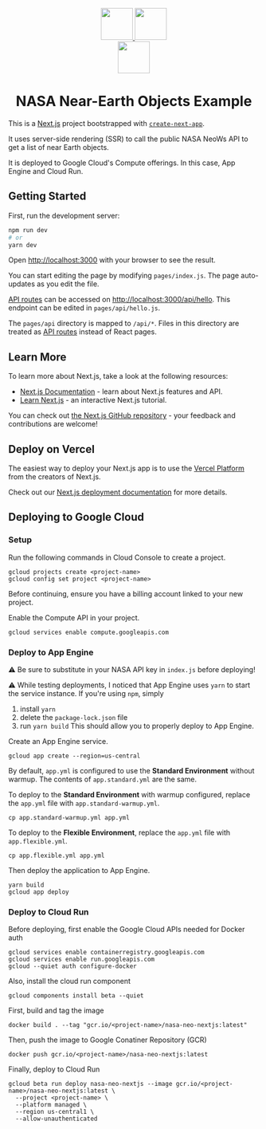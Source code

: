 
<p align="center">
  <a href="https://nextjs.org">
    <img src="https://assets.vercel.com/image/upload/v1607554385/repositories/next-js/next-logo.png" height="64">
  </a>
  <a href="https://api.nasa.gov/">
    <img src="https://www.nasa.gov/sites/all/themes/custom/nasatwo/images/nasa-logo.svg" height="64">
  </a>
  <br/>
  <a href="https://cloud.google.com/">
    <img src="https://www.gstatic.com/devrel-devsite/prod/vf0396724755d04dbab75050e6812ced8fb2ab11d424163deba5826536b4b1964/cloud/images/social-icon-google-cloud-1200-630.png" height="64">
  </a>
  <h1 align="center">NASA Near-Earth Objects Example</h1>
</p>

This is a [Next.js](https://nextjs.org/) project bootstrapped with [`create-next-app`](https://github.com/vercel/next.js/tree/canary/packages/create-next-app).

It uses server-side rendering (SSR) to call the public NASA NeoWs API to get a list of near Earth objects.

It is deployed to Google Cloud's Compute offerings. In this case, App Engine and Cloud Run.

## Getting Started

First, run the development server:

```bash
npm run dev
# or
yarn dev
```

Open [http://localhost:3000](http://localhost:3000) with your browser to see the result.

You can start editing the page by modifying `pages/index.js`. The page auto-updates as you edit the file.

[API routes](https://nextjs.org/docs/api-routes/introduction) can be accessed on [http://localhost:3000/api/hello](http://localhost:3000/api/hello). This endpoint can be edited in `pages/api/hello.js`.

The `pages/api` directory is mapped to `/api/*`. Files in this directory are treated as [API routes](https://nextjs.org/docs/api-routes/introduction) instead of React pages.

## Learn More

To learn more about Next.js, take a look at the following resources:

- [Next.js Documentation](https://nextjs.org/docs) - learn about Next.js features and API.
- [Learn Next.js](https://nextjs.org/learn) - an interactive Next.js tutorial.

You can check out [the Next.js GitHub repository](https://github.com/vercel/next.js/) - your feedback and contributions are welcome!

## Deploy on Vercel

The easiest way to deploy your Next.js app is to use the [Vercel Platform](https://vercel.com/new?utm_medium=default-template&filter=next.js&utm_source=create-next-app&utm_campaign=create-next-app-readme) from the creators of Next.js.

Check out our [Next.js deployment documentation](https://nextjs.org/docs/deployment) for more details.

## Deploying to Google Cloud

### Setup

Run the following commands in Cloud Console to create a project.

```
gcloud projects create <project-name>
gcloud config set project <project-name>
```

Before continuing, ensure you have a billing account linked to your new project.

Enable the Compute API in your project. 

```
gcloud services enable compute.googleapis.com
```

### Deploy to App Engine

⚠ Be sure to substitute in your NASA API key in `index.js` before deploying!

⚠ While testing deployments, I noticed that App Engine uses `yarn` to start the service instance. If you're using `npm`, simply 
1. install `yarn`
2. delete the `package-lock.json` file
3. run `yarn build`
This should allow you to properly deploy to App Engine.

Create an App Engine service.

```
gcloud app create --region=us-central
```

By default, `app.yml` is configured to use the __Standard Environment__ without warmup. The contents of `app.standard.yml` are the same.

To deploy to the __Standard Environment__ with warmup configured, replace the `app.yml` file with `app.standard-warmup.yml`.

```
cp app.standard-warmup.yml app.yml
```

To deploy to the __Flexible Environment__, replace the `app.yml` file with `app.flexible.yml`.

```
cp app.flexible.yml app.yml
```

Then deploy the application to App Engine.

```
yarn build
gcloud app deploy
```

### Deploy to Cloud Run

Before deploying, first enable the Google Cloud APIs needed for Docker auth

```
gcloud services enable containerregistry.googleapis.com
gcloud services enable run.googleapis.com
gcloud --quiet auth configure-docker
```

Also, install the cloud run component

```
gcloud components install beta --quiet
```

First, build and tag the image

```
docker build . --tag "gcr.io/<project-name>/nasa-neo-nextjs:latest"
```

Then, push the image to Google Conatiner Repository (GCR)

```
docker push gcr.io/<project-name>/nasa-neo-nextjs:latest
```

Finally, deploy to Cloud Run

```
gcloud beta run deploy nasa-neo-nextjs --image gcr.io/<project-name>/nasa-neo-nextjs:latest \
  --project <project-name> \
  --platform managed \
  --region us-central1 \
  --allow-unauthenticated
```

